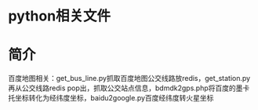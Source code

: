 # python相关文件

# 简介
  百度地图相关：get_bus_line.py抓取百度地图公交线路放redis，get_station.py再从公交线路redis pop出，抓取公交站点信息，bdmdk2gps.php将百度的墨卡托坐标转化为经纬度坐标，baidu2google.py百度经纬度转火星坐标
